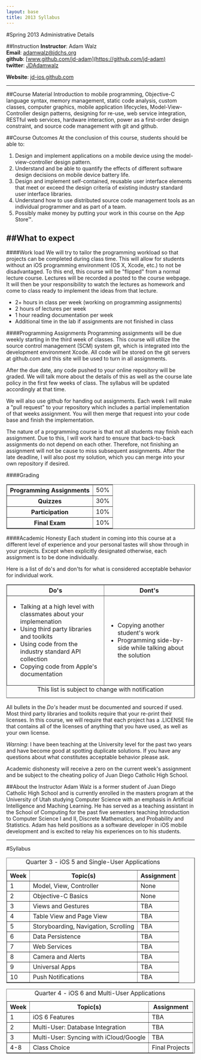 ```yaml
---
layout: base
title: 2013 Syllabus
---
```

#Spring 2013 Administrative Details

##Instruction
**Instructor**: Adam Walz  
**Email**: <adamwalz@jdchs.org>  
**github**: [www.github.com/jd-adam](https://github.com/jd-adam)  
**twitter**: [JDAdamwalz](https://twitter.com/JDAdamwalz)

**Website**: [jd-ios.github.com](http://jd-ios.github.com)

-------------------------------

##Course Material
Introduction to mobile programming, Objective-C language syntax,
memory management, static code analysis, custom classes, computer graphics,
mobile application lifecycles, Model-View-Controller design patterns,
designing for re-use, web service integration, RESTful web services,
hardware interaction, power as a first-order design constraint,
and source code management with git and github.

##Course Outcomes
At the conclusion of this course, students should be able to:

1. Design and implement applications on a mobile device using the
    model-view-controller design pattern.
2. Understand and be able to quantify the effects of different software
    design decisions on mobile device battery life.
3. Design and implement self-contained, reusable user interface elements
    that meet or exceed the design criteria of existing industry standard
    user interface libraries.
4. Understand how to use distributed source code management tools as an
    individual programmer and as part of a team.
5. Possibly make money by putting your work in this course on the
    App Store&trade;.

##What to expect
-------------------------------

####Work load
We will try to tailor the programming workload so that projects can be completed
during class time. This will allow for students without an iOS programming
environment (OS X, Xcode, etc.) to not be disadvantaged. To this end, this course
will be "flipped" from a normal lecture course. Lectures will be recorded a posted
to the course webpage. It will then be your responsibility to watch the lectures
as homework and come to class ready to implement the ideas from that lecture.

- 2+ hours in class per week (working on programming assignments)
- 2 hours of lectures per week
- 1 hour reading documentation per week
- Additional time in the lab if assignments are not finished in class

####Programming Assignments
Programming assignments will be due weekly starting in the third week of classes. 
This course will utilize the source control management (SCM) system git, which is
integrated into the development environment Xcode. All code will be stored on
the git servers at github.com and this site will be used to turn in all assignments.

After the due date, any code pushed to your online repository will be graded. We
will talk more about the details of this as well as the course late policy in 
the first few weeks of class. The syllabus will be updated accordingly at that
time.

We will also use github for handing out assignments. Each week I will make a
"pull request" to your repository which includes a partial implementation of that
weeks assignment. You will then merge that request into your code base and finish
the implementation.

The nature of a programming course is that not all students may finish each
assignment. Due to this, I will work hard to ensure that back-to-back assignments
do not depend on each other. Therefore, not finishing an assignment will not be
cause to miss subsequent assignments. After the late deadline, I will also post
my solution, which you can merge into your own repository if desired.

####Grading

<table border="1" cellpadding="5">
  <tr>
    <th>Programming Assignments</th>
    <td>50%</td>
  </tr>
  <tr>
    <th>Quizzes</th>
    <td>30%</td>
  </tr>
  <tr>
    <th>Participation</th>
    <td>10%</td>
  </tr>
  <tr>
    <th>Final Exam</th>
    <td>10%</td>
  </tr>
</table>

####Academic Honesty
Each student in coming into this course at a different level of experience and
your personal tastes will show through in your projects. Except when explicitly 
designated otherwise, each assignment is to be done individually.

Here is a list of do's and don'ts for what is considered acceptable behavior for
individual work.

<table border="1" cellpadding="5">
  <caption align="bottom">This list is subject to change with notification</caption>
  <tr>
    <th>Do's</th>
    <th>Dont's</th>
  </tr>
  <tr>
    <td><ul>
      <li>Talking at a high level with classmates about your implemenation</li>
      <li>Using third party libraries and toolkits</li>
      <li>Using code from the industry standard API collection</li>
      <li>Copying code from Apple's documentation</li>
    </ul>
    </td>
    <td><ul>
      <li>Copying another student's work</li>
      <li>Programming side-by-side while talking about the solution</li>
    </ul>
    </td>
  </tr>
</table>

All bullets in the _Do's_ header must be documented and sourced if used. Most
third party libraries and toolkits require that your re-print their licenses. 
In this course, we will require that each project has a .LICENSE file that 
contains all of the licenses of anything that you have used, as well as your 
own license. 

_Warning_: I have been teaching at the University level for the past two years
and have become good at spotting duplicate solutions. If you have any questions
about what constitutes acceptable behavior please ask.

Academic dishonesty will receive a zero on the current week's assignment and be
subject to the cheating policy of Juan Diego Catholic High School.

##About the Instructor
Adam Walz is a former student of Juan Diego Catholic High School and is currently
enrolled in the masters program at the University of Utah studying Computer
Science with an emphasis in Artificial Intelligence and Maching Learning. He has
served as a teaching assistant in the School of Computing for the past five
semesters teaching Introduction to Computer Science I and II, Discrete Mathematics, 
and Probability and Statistics. Adam has held positions as a software developer
in iOS mobile development and is excited to relay his experiences on to his students.

-------------------------------

#Syllabus
<table border="1" cellpadding="10">
  <caption>Quarter 3 - iOS 5 and Single-User Applications</caption>
  <tr>
    <th>Week</th>
    <th>Topic(s)</th>
    <th>Assignment</th>
  </tr>
  <tr>
    <td>1</td>
    <td>Model, View, Controller</td>
    <td>None</td>
  </tr>
  <tr>
    <td>2</td>
    <td>Objective-C Basics</td>
    <td>None</td>
  </tr>
  <tr>
    <td>3</td>
    <td>Views and Gestures</td>
    <td>TBA</td>
  </tr>
  <tr>
    <td>4</td>
    <td>Table View and Page View</td>
    <td>TBA</td>
  </tr>
  <tr>
    <td>5</td>
    <td>Storyboarding, Navigation, Scrolling</td>
    <td>TBA</td>
  </tr>
  <tr>
    <td>6</td>
    <td>Data Persistence</td>
    <td>TBA</td>
  </tr>
  <tr>
    <td>7</td>
    <td>Web Services</td>
    <td>TBA</td>
  </tr>
  <tr>
    <td>8</td>
    <td>Camera and Alerts</td>
    <td>TBA</td>
  </tr>
  <tr>
    <td>9</td>
    <td>Universal Apps</td>
    <td>TBA</td>
  </tr>
  <tr>
    <td>10</td>
    <td>Push Notifications</td>
    <td>TBA</td>
  </tr>
</table>

<table border="1" cellpadding="10">
  <caption>Quarter 4 - iOS 6 and Multi-User Applications</caption>
  <tr>
    <th>Week</th>
    <th>Topic(s)</th>
    <th>Assignment</th>
  </tr>
  <tr>
    <td>1</td>
    <td>iOS 6 Features</td>
    <td>TBA</td>
  </tr>
  <tr>
    <td>2</td>
    <td>Multi-User: Database Integration</td>
    <td>TBA</td>
  </tr>
  <tr>
    <td>3</td>
    <td>Multi-User: Syncing with iCloud/Google</td>
    <td>TBA</td>
  </tr>
  <tr>
    <td>4-8</td>
    <td>Class Choice</td>
    <td>Final Projects</td>
  </tr>

</table>
